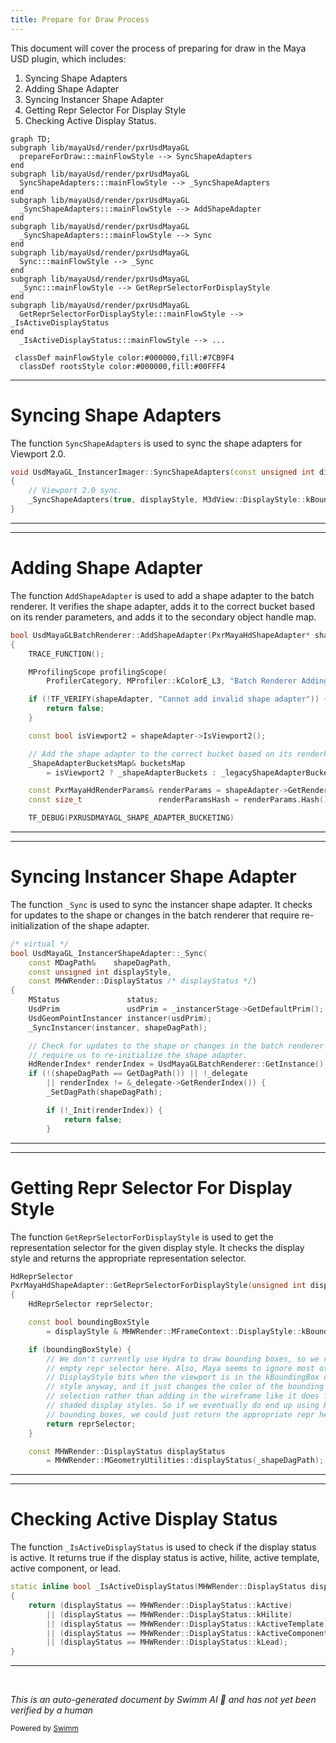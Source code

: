 ```yaml
---
title: Prepare for Draw Process
---
```

This document will cover the process of preparing for draw in the Maya USD plugin, which includes:

1. Syncing Shape Adapters
2. Adding Shape Adapter
3. Syncing Instancer Shape Adapter
4. Getting Repr Selector For Display Style
5. Checking Active Display Status.

```mermaid
graph TD;
subgraph lib/mayaUsd/render/pxrUsdMayaGL
  prepareForDraw:::mainFlowStyle --> SyncShapeAdapters
end
subgraph lib/mayaUsd/render/pxrUsdMayaGL
  SyncShapeAdapters:::mainFlowStyle --> _SyncShapeAdapters
end
subgraph lib/mayaUsd/render/pxrUsdMayaGL
  _SyncShapeAdapters:::mainFlowStyle --> AddShapeAdapter
end
subgraph lib/mayaUsd/render/pxrUsdMayaGL
  _SyncShapeAdapters:::mainFlowStyle --> Sync
end
subgraph lib/mayaUsd/render/pxrUsdMayaGL
  Sync:::mainFlowStyle --> _Sync
end
subgraph lib/mayaUsd/render/pxrUsdMayaGL
  _Sync:::mainFlowStyle --> GetReprSelectorForDisplayStyle
end
subgraph lib/mayaUsd/render/pxrUsdMayaGL
  GetReprSelectorForDisplayStyle:::mainFlowStyle --> _IsActiveDisplayStatus
end
  _IsActiveDisplayStatus:::mainFlowStyle --> ...

 classDef mainFlowStyle color:#000000,fill:#7CB9F4
  classDef rootsStyle color:#000000,fill:#00FFF4
```

<SwmSnippet path="/lib/mayaUsd/render/pxrUsdMayaGL/instancerImager.cpp" line="49">

---

# Syncing Shape Adapters

The function `SyncShapeAdapters` is used to sync the shape adapters for Viewport 2.0.

```c++
void UsdMayaGL_InstancerImager::SyncShapeAdapters(const unsigned int displayStyle)
{
    // Viewport 2.0 sync.
    _SyncShapeAdapters(true, displayStyle, M3dView::DisplayStyle::kBoundingBox);
}
```

---

</SwmSnippet>

<SwmSnippet path="/lib/mayaUsd/render/pxrUsdMayaGL/batchRenderer.cpp" line="122">

---

# Adding Shape Adapter

The function `AddShapeAdapter` is used to add a shape adapter to the batch renderer. It verifies the shape adapter, adds it to the correct bucket based on its render parameters, and adds it to the secondary object handle map.

```c++
bool UsdMayaGLBatchRenderer::AddShapeAdapter(PxrMayaHdShapeAdapter* shapeAdapter)
{
    TRACE_FUNCTION();

    MProfilingScope profilingScope(
        ProfilerCategory, MProfiler::kColorE_L3, "Batch Renderer Adding Shape Adapter");

    if (!TF_VERIFY(shapeAdapter, "Cannot add invalid shape adapter")) {
        return false;
    }

    const bool isViewport2 = shapeAdapter->IsViewport2();

    // Add the shape adapter to the correct bucket based on its renderParams.
    _ShapeAdapterBucketsMap& bucketsMap
        = isViewport2 ? _shapeAdapterBuckets : _legacyShapeAdapterBuckets;

    const PxrMayaHdRenderParams& renderParams = shapeAdapter->GetRenderParams();
    const size_t                 renderParamsHash = renderParams.Hash();

    TF_DEBUG(PXRUSDMAYAGL_SHAPE_ADAPTER_BUCKETING)
```

---

</SwmSnippet>

<SwmSnippet path="/lib/mayaUsd/render/pxrUsdMayaGL/instancerShapeAdapter.cpp" line="202">

---

# Syncing Instancer Shape Adapter

The function `_Sync` is used to sync the instancer shape adapter. It checks for updates to the shape or changes in the batch renderer that require re-initialization of the shape adapter.

```c++
/* virtual */
bool UsdMayaGL_InstancerShapeAdapter::_Sync(
    const MDagPath&    shapeDagPath,
    const unsigned int displayStyle,
    const MHWRender::DisplayStatus /* displayStatus */)
{
    MStatus               status;
    UsdPrim               usdPrim = _instancerStage->GetDefaultPrim();
    UsdGeomPointInstancer instancer(usdPrim);
    _SyncInstancer(instancer, shapeDagPath);

    // Check for updates to the shape or changes in the batch renderer that
    // require us to re-initialize the shape adapter.
    HdRenderIndex* renderIndex = UsdMayaGLBatchRenderer::GetInstance().GetRenderIndex();
    if (!(shapeDagPath == GetDagPath()) || !_delegate
        || renderIndex != &_delegate->GetRenderIndex()) {
        _SetDagPath(shapeDagPath);

        if (!_Init(renderIndex)) {
            return false;
        }
```

---

</SwmSnippet>

<SwmSnippet path="/lib/mayaUsd/render/pxrUsdMayaGL/shapeAdapter.cpp" line="195">

---

# Getting Repr Selector For Display Style

The function `GetReprSelectorForDisplayStyle` is used to get the representation selector for the given display style. It checks the display style and returns the appropriate representation selector.

```c++
HdReprSelector
PxrMayaHdShapeAdapter::GetReprSelectorForDisplayStyle(unsigned int displayStyle) const
{
    HdReprSelector reprSelector;

    const bool boundingBoxStyle
        = displayStyle & MHWRender::MFrameContext::DisplayStyle::kBoundingBox;

    if (boundingBoxStyle) {
        // We don't currently use Hydra to draw bounding boxes, so we return an
        // empty repr selector here. Also, Maya seems to ignore most other
        // DisplayStyle bits when the viewport is in the kBoundingBox display
        // style anyway, and it just changes the color of the bounding box on
        // selection rather than adding in the wireframe like it does for
        // shaded display styles. So if we eventually do end up using Hydra for
        // bounding boxes, we could just return the appropriate repr here.
        return reprSelector;
    }

    const MHWRender::DisplayStatus displayStatus
        = MHWRender::MGeometryUtilities::displayStatus(_shapeDagPath);
```

---

</SwmSnippet>

<SwmSnippet path="/lib/mayaUsd/render/pxrUsdMayaGL/shapeAdapter.cpp" line="85">

---

# Checking Active Display Status

The function `_IsActiveDisplayStatus` is used to check if the display status is active. It returns true if the display status is active, hilite, active template, active component, or lead.

```c++
static inline bool _IsActiveDisplayStatus(MHWRender::DisplayStatus displayStatus)
{
    return (displayStatus == MHWRender::DisplayStatus::kActive)
        || (displayStatus == MHWRender::DisplayStatus::kHilite)
        || (displayStatus == MHWRender::DisplayStatus::kActiveTemplate)
        || (displayStatus == MHWRender::DisplayStatus::kActiveComponent)
        || (displayStatus == MHWRender::DisplayStatus::kLead);
}
```

---

</SwmSnippet>

&nbsp;

*This is an auto-generated document by Swimm AI 🌊 and has not yet been verified by a human*

<SwmMeta version="3.0.0" repo-id="Z2l0aHViJTNBJTNBbWF5YS11c2QlM0ElM0FnaWxhZG5hdm90" repo-name="maya-usd" doc-type="flows"><sup>Powered by [Swimm](/)</sup></SwmMeta>
